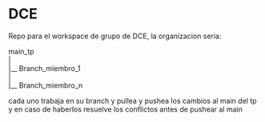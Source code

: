 # DCE

Repo para el workspace de grupo de DCE, la organizacion seria:

main_tp\
  |\
  |__ Branch_miembro_1\
  |\
  |__ Branch_miembro_n

cada uno trabaja en su branch y pullea y pushea los cambios al main del tp y en caso de haberlos resuelve los conflictos antes de pushear al main
